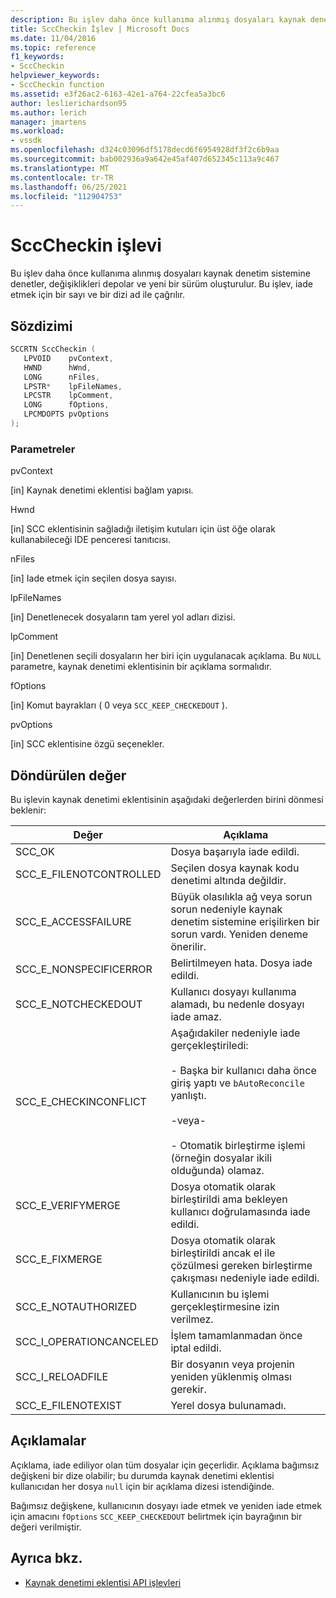 ```yaml
---
description: Bu işlev daha önce kullanıma alınmış dosyaları kaynak denetim sistemine denetler, değişiklikleri depolar ve yeni bir sürüm oluşturulur.
title: SccCheckin İşlev | Microsoft Docs
ms.date: 11/04/2016
ms.topic: reference
f1_keywords:
- SccCheckin
helpviewer_keywords:
- SccCheckin function
ms.assetid: e3f26ac2-6163-42e1-a764-22cfea5a3bc6
author: leslierichardson95
ms.author: lerich
manager: jmartens
ms.workload:
- vssdk
ms.openlocfilehash: d324c03096df5178decd6f6954928df3f2c6b9aa
ms.sourcegitcommit: bab002936a9a642e45af407d652345c113a9c467
ms.translationtype: MT
ms.contentlocale: tr-TR
ms.lasthandoff: 06/25/2021
ms.locfileid: "112904753"
---
```

# <a name="scccheckin-function"></a>SccCheckin işlevi
Bu işlev daha önce kullanıma alınmış dosyaları kaynak denetim sistemine denetler, değişiklikleri depolar ve yeni bir sürüm oluşturulur. Bu işlev, iade etmek için bir sayı ve bir dizi ad ile çağrılır.

## <a name="syntax"></a>Sözdizimi

```cpp
SCCRTN SccCheckin (
   LPVOID    pvContext,
   HWND      hWnd,
   LONG      nFiles,
   LPSTR*    lpFileNames,
   LPCSTR    lpComment,
   LONG      fOptions,
   LPCMDOPTS pvOptions
);
```

### <a name="parameters"></a>Parametreler
 pvContext

[in] Kaynak denetimi eklentisi bağlam yapısı.

 Hwnd

[in] SCC eklentisinin sağladığı iletişim kutuları için üst öğe olarak kullanabileceği IDE penceresi tanıtıcısı.

 nFiles

[in] Iade etmek için seçilen dosya sayısı.

 lpFileNames

[in] Denetlenecek dosyaların tam yerel yol adları dizisi.

 lpComment

[in] Denetlenen seçili dosyaların her biri için uygulanacak açıklama. Bu `NULL` parametre, kaynak denetimi eklentisinin bir açıklama sormalıdır.

 fOptions

[in] Komut bayrakları ( 0 veya `SCC_KEEP_CHECKEDOUT` ).

 pvOptions

[in] SCC eklentisine özgü seçenekler.

## <a name="return-value"></a>Döndürülen değer
 Bu işlevin kaynak denetimi eklentisinin aşağıdaki değerlerden birini dönmesi beklenir:

|Değer|Açıklama|
|-----------|-----------------|
|SCC_OK|Dosya başarıyla iade edildi.|
|SCC_E_FILENOTCONTROLLED|Seçilen dosya kaynak kodu denetimi altında değildir.|
|SCC_E_ACCESSFAILURE|Büyük olasılıkla ağ veya sorun sorun nedeniyle kaynak denetim sistemine erişilirken bir sorun vardı. Yeniden deneme önerilir.|
|SCC_E_NONSPECIFICERROR|Belirtilmeyen hata. Dosya iade edildi.|
|SCC_E_NOTCHECKEDOUT|Kullanıcı dosyayı kullanıma alamadı, bu nedenle dosyayı iade amaz.|
|SCC_E_CHECKINCONFLICT|Aşağıdakiler nedeniyle iade gerçekleştiriledi:<br /><br /> - Başka bir kullanıcı daha önce giriş yaptı ve `bAutoReconcile` yanlıştı.<br /><br /> -veya-<br /><br /> - Otomatik birleştirme işlemi (örneğin dosyalar ikili olduğunda) olamaz.|
|SCC_E_VERIFYMERGE|Dosya otomatik olarak birleştirildi ama bekleyen kullanıcı doğrulamasında iade edildi.|
|SCC_E_FIXMERGE|Dosya otomatik olarak birleştirildi ancak el ile çözülmesi gereken birleştirme çakışması nedeniyle iade edildi.|
|SCC_E_NOTAUTHORIZED|Kullanıcının bu işlemi gerçekleştirmesine izin verilmez.|
|SCC_I_OPERATIONCANCELED|İşlem tamamlanmadan önce iptal edildi.|
|SCC_I_RELOADFILE|Bir dosyanın veya projenin yeniden yüklenmiş olması gerekir.|
|SCC_E_FILENOTEXIST|Yerel dosya bulunamadı.|

## <a name="remarks"></a>Açıklamalar
 Açıklama, iade ediliyor olan tüm dosyalar için geçerlidir. Açıklama bağımsız değişkeni bir dize olabilir; bu durumda kaynak denetimi eklentisi kullanıcıdan her dosya `null` için bir açıklama dizesi istendiğinde.

 Bağımsız değişkene, kullanıcının dosyayı iade etmek ve yeniden iade etmek için amacını `fOptions` `SCC_KEEP_CHECKEDOUT` belirtmek için bayrağının bir değeri verilmiştir.

## <a name="see-also"></a>Ayrıca bkz.
- [Kaynak denetimi eklentisi API işlevleri](../extensibility/source-control-plug-in-api-functions.md)
